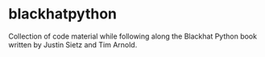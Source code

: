 # blackhatpython

Collection of code material while following along the Blackhat Python book written by Justin Sietz and Tim Arnold.


